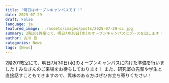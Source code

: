 ```yaml
---
title: "明日はオープンキャンパスです！"
date: 2025-07-29
draft: False
language: ja
featured_image: ../assets/images/posts/2025-07-29-oc.jpg
summary: 2階201教室にて、明日7月30日(水)のオープンキャンパスにブースを出します！
author: 古川 旦
categories: News
tags: [News]
---
```



2階201教室にて、明日7月30日(水)のオープンキャンパスに向けた準備を行いました！みなさんのご来場をお待ちしております！
また、研究室の先輩や学生と直接話すこともできますので、興味のある方はぜひお立ち寄りください！ 


<br>



